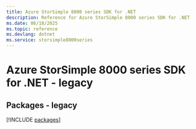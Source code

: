 ```yaml
---
title: Azure StorSimple 8000 series SDK for .NET
description: Reference for Azure StorSimple 8000 series SDK for .NET
ms.date: 06/18/2025
ms.topic: reference
ms.devlang: dotnet
ms.service: storsimple8000series
---
```

# Azure StorSimple 8000 series SDK for .NET - legacy
## Packages - legacy
[!INCLUDE [packages](storsimple-8000-series-index.md)]